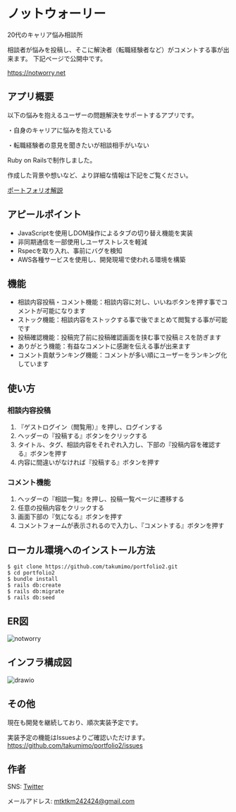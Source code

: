 # ノットウォーリー
20代のキャリア悩み相談所

相談者が悩みを投稿し、そこに解決者（転職経験者など）がコメントする事が出来ます。
下記ページで公開中です。

https://notworry.net

## アプリ概要
以下の悩みを抱えるユーザーの問題解決をサポートするアプリです。

・自身のキャリアに悩みを抱えている

・転職経験者の意見を聞きたいが相談相手がいない

Ruby on Railsで制作しました。

作成した背景や想いなど、より詳細な情報は下記をご覧ください。

[ポートフォリオ解説](https://qiita.com/mtktkm24/private/233e30cfbea367b9cb0c)

## アピールポイント
- JavaScriptを使用しDOM操作によるタブの切り替え機能を実装
- 非同期通信を一部使用しユーザストレスを軽減
- Rspecを取り入れ、事前にバグを検知
- AWS各種サービスを使用し、開発現場で使われる環境を構築

## 機能

- 相談内容投稿・コメント機能：相談内容に対し、いいねボタンを押す事でコメントが可能になります
- ストック機能：相談内容をストックする事で後でまとめて閲覧する事が可能です
- 投稿確認機能：投稿完了前に投稿確認画面を挟む事で投稿ミスを防ぎます
- ありがとう機能：有益なコメントに感謝を伝える事が出来ます
- コメント貢献ランキング機能：コメントが多い順にユーザーをランキング化しています

## 使い方
### 相談内容投稿
1. 『ゲストログイン（閲覧用）』を押し、ログインする
2. ヘッダーの『投稿する』ボタンをクリックする
3. タイトル、タグ、相談内容をそれぞれ入力し、下部の『投稿内容を確認する』ボタンを押す
4. 内容に間違いがなければ『投稿する』ボタンを押す
### コメント機能
1. ヘッダーの『相談一覧』を押し、投稿一覧ページに遷移する
2. 任意の投稿内容をクリックする
3. 画面下部の『気になる』ボタンを押す
4. コメントフォームが表示されるので入力し、『コメントする』ボタンを押す

## ローカル環境へのインストール方法

```
$ git clone https://github.com/takumimo/portfolio2.git
$ cd portfolio2
$ bundle install
$ rails db:create
$ rails db:migrate
$ rails db:seed
```

## ER図
![notworry](https://user-images.githubusercontent.com/68421380/102493816-132f6c80-40b7-11eb-9be4-3b99e3563da3.png)


## インフラ構成図
![drawio](https://user-images.githubusercontent.com/68421380/102491081-0e68b980-40b3-11eb-8a59-3db97666e65f.png)


## その他
現在も開発を継続しており、順次実装予定です。

実装予定の機能はIssuesよりご確認いただけます。
https://github.com/takumimo/portfolio2/issues

## 作者
SNS: [Twitter](https://twitter.com/takumeeem)

メールアドレス: [mtktkm242424@gmail.com](mtktkm242424@gmail.com)

